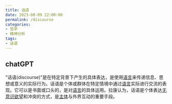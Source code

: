 ```yaml
---
title: 话语
date: 2023-08-09 22:00:00
permalink: /discourse
categories:
- 哲学
- 精神分析
tags:
- 话语
---
```


## chatGPT
"话语(discourse)"是在特定背景下产生的具体表达，是使用[语言](/language)来传递信息、思想或意义的实际行为。话语是个体或群体在特定情境中通过[语言](/language)实际进行交流的表现。它可以是书面或口头的，是对[语言](/language)的具体运用。拉康认为，话语是个体表达[无意识](/unconscious)[欲望](/desire)和冲突的方式，是[主体](/subject)与外界互动的重要手段。